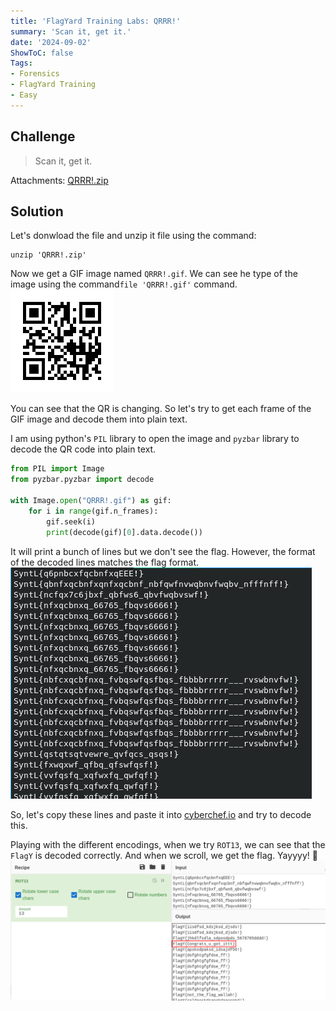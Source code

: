 ```yaml
---
title: 'FlagYard Training Labs: QRRR!'
summary: 'Scan it, get it.'
date: '2024-09-02'
ShowToC: false
Tags:
- Forensics
- FlagYard Training
- Easy
---
```


## Challenge
> Scan it, get it.

Attachments: [QRRR!.zip](QRRR!.zip)

## Solution
Let's donwload the file and unzip it file using the command:
```
unzip 'QRRR!.zip'
```

Now we get a GIF image named `QRRR!.gif`. We can see he type of the image  using the command`file 'QRRR!.gif'` command. 
![QRRR!.gif](images/QRRR!.gif)

You can see that the QR is changing. So let's try to get each frame of the GIF image and decode them into plain text.

I am using python's `PIL` library to open the image and `pyzbar` library to decode the QR code into plain text.

```py
from PIL import Image
from pyzbar.pyzbar import decode

with Image.open("QRRR!.gif") as gif:
    for i in range(gif.n_frames):
        gif.seek(i)
        print(decode(gif)[0].data.decode())
```

It will print a bunch of lines but we don't see the flag. However, the format of the decoded lines matches the flag format.
![Encoded flags](images/qrrr-01.png)

So, let's copy these lines and paste it into [cyberchef.io](https://cyberchef.io) and try to decode this. 

Playing with the different encodings, when we try `ROT13`, we can see that the `FlagY` is decoded correctly. And when we scroll, we get the flag. Yayyyy! 🥳
![Flag with rot13](images/qrrr-02.png)
